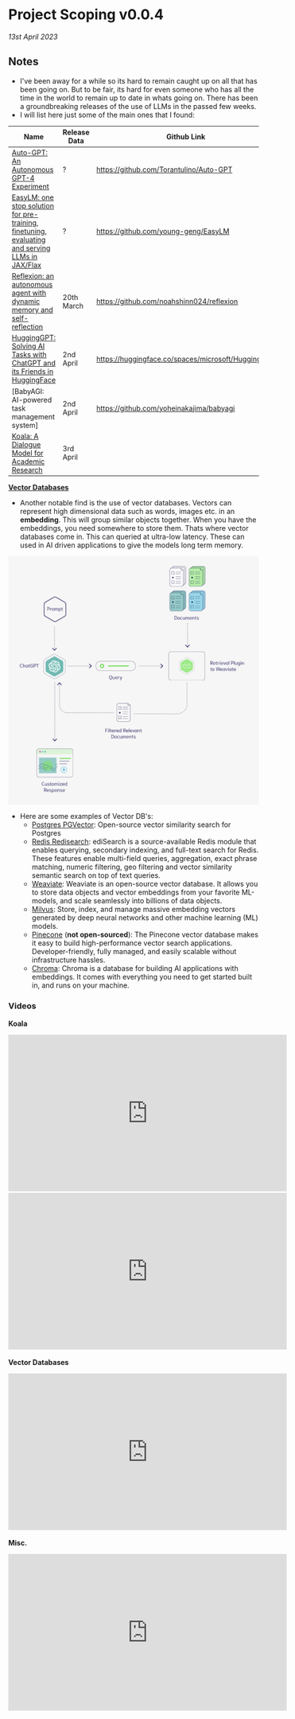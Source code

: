 # Project Scoping v0.0.4

*13st April 2023*



## Notes

- I've been away for a while so its hard to remain caught up on all that has been going on. But to be fair, its hard for even someone who has all the time in the world to remain up to date in whats going on. There has been a groundbreaking releases of the use of LLMs in the passed few weeks. 
- I will list here just some of the main ones that I found:

| Name                                                                                                                                                                    | Release Data | Github Link                                        |  |
|-------------------------------------------------------------------------------------------------------------------------------------------------------------------------|--------------|----------------------------------------------------|--|
| [Auto-GPT: An Autonomous GPT-4 Experiment](https://www.livemint.com/technology/tech-news/meet-autogpt-the-autonomous-gpt-4-tool-revolutionizing-ai-11681358612615.html) | ?            | https://github.com/Torantulino/Auto-GPT            |  |
| [EasyLM: one stop solution for pre-training, finetuning, evaluating and serving LLMs in JAX/Flax](https://github.com/young-geng/EasyLM/blob/main/docs/README.md)        | ?            | https://github.com/young-geng/EasyLM               |  |
| [Reflexion: an autonomous agent with dynamic memory and self-reflection](https://arxiv.org/abs/2303.11366)                                                              | 20th March   | https://github.com/noahshinn024/reflexion          |  |
| [HuggingGPT: Solving AI Tasks with ChatGPT and its Friends in HuggingFace](https://arxiv.org/abs/2303.17580)                                                            | 2nd April    | https://huggingface.co/spaces/microsoft/HuggingGPT |  |
| [BabyAGI:  AI-powered task management system]                                                                                                                           | 2nd April    | https://github.com/yoheinakajima/babyagi           |  |
| [Koala: A Dialogue Model for Academic Research](https://bair.berkeley.edu/blog/2023/04/03/koala/)                                                                       | 3rd April    |



**[Vector Databases](https://www.pinecone.io/learn/vector-database/)**

- Another notable find is the use of vector databases. Vectors can represent high dimensional data such as words, images etc. in an **embedding**. This will group similar objects together. When you have the embeddings, you need somewhere to store them. Thats where vector databases come in. This can queried at ultra-low latency.  These can used in AI driven applications to give the models long term memory.
<img src="../../../resources/images/project_documentation/scoping/vector_db.png" style="height:500px; display: block; margin-right: auto; margin-left: auto;">

- Here are some examples of Vector DB's:
    - [Postgres PGVector](https://github.com/pgvector/pgvector): Open-source vector similarity search for Postgres
    - [Redis Redisearch](https://redis.io/docs/stack/search/): ediSearch is a source-available Redis module that enables querying, secondary indexing, and full-text search for Redis. These features enable multi-field queries, aggregation, exact phrase matching, numeric filtering, geo filtering and vector similarity semantic search on top of text queries.
    -  [Weaviate](https://weaviate.io/): Weaviate is an open-source vector database. It allows you to store data objects and vector embeddings from your favorite ML-models, and scale seamlessly into billions of data objects.
    - [Milvus](https://milvus.io/): Store, index, and manage massive embedding vectors generated by deep neural networks and other machine learning (ML) models.
    - [Pinecone](https://www.pinecone.io/) (**not open-sourced**): The Pinecone vector database makes it easy to build high-performance vector search applications. Developer-friendly, fully managed, and easily scalable without infrastructure hassles.
    - [Chroma](https://www.trychroma.com/): Chroma is a database for building AI applications with embeddings. It comes with everything you need to get started built in, and runs on your machine.


<center>
</center>


### Videos


**Koala**

<center>
<iframe width="560" height="315" src="https://www.youtube.com/embed/AZUTsp9Et-o" title="YouTube video player" frameborder="0" allow="accelerometer; autoplay; clipboard-write; encrypted-media; gyroscope; picture-in-picture; web-share" allowfullscreen></iframe>
</center>


<center>
<iframe width="560" height="315" src="https://www.youtube.com/embed/kSLcedGSez8" title="YouTube video player" frameborder="0" allow="accelerometer; autoplay; clipboard-write; encrypted-media; gyroscope; picture-in-picture; web-share" allowfullscreen></iframe>
</center>


**Vector Databases**

<center>
<iframe width="560" height="315" src="https://www.youtube.com/embed/klTvEwg3oJ4" title="YouTube video player" frameborder="0" allow="accelerometer; autoplay; clipboard-write; encrypted-media; gyroscope; picture-in-picture; web-share" allowfullscreen></iframe>
</center>


**Misc.**

<center>
<iframe width="560" height="315" src="https://www.youtube.com/embed/8JGfq2qqQ2Q" title="YouTube video player" frameborder="0" allow="accelerometer; autoplay; clipboard-write; encrypted-media; gyroscope; picture-in-picture; web-share" allowfullscreen></iframe>
</center>
